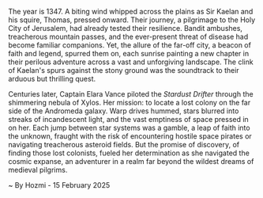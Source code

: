 
The year is 1347.  A biting wind whipped across the plains as Sir Kaelan and his squire, Thomas, pressed onward. Their journey, a pilgrimage to the Holy City of Jerusalem, had already tested their resilience.  Bandit ambushes, treacherous mountain passes, and the ever-present threat of disease had become familiar companions.  Yet, the allure of the far-off city, a beacon of faith and legend, spurred them on, each sunrise painting a new chapter in their perilous adventure across a vast and unforgiving landscape.  The clink of Kaelan's spurs against the stony ground was the soundtrack to their arduous but thrilling quest.

Centuries later, Captain Elara Vance piloted the *Stardust Drifter* through the shimmering nebula of Xylos.  Her mission: to locate a lost colony on the far side of the Andromeda galaxy.  Warp drives hummed, stars blurred into streaks of incandescent light, and the vast emptiness of space pressed in on her.  Each jump between star systems was a gamble, a leap of faith into the unknown, fraught with the risk of encountering hostile space pirates or navigating treacherous asteroid fields. But the promise of discovery, of finding those lost colonists, fueled her determination as she navigated the cosmic expanse, an adventurer in a realm far beyond the wildest dreams of medieval pilgrims.

~ By Hozmi - 15 February 2025
